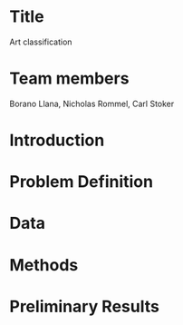 # Title
Art classification

# Team members
Borano Llana, Nicholas Rommel, Carl Stoker

# Introduction

# Problem Definition

# Data

# Methods

# Preliminary Results
